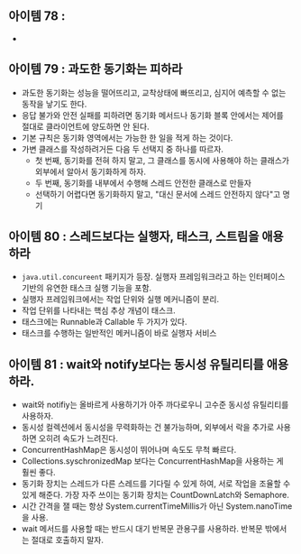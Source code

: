 ## 아이템 78 : 
-   

## 아이템 79 : 과도한 동기화는 피하라
- 과도한 동기화는 성능을 떨어뜨리고, 교착상태에 빠뜨리고, 심지어 예측할 수 없는 동작을 낳기도 한다.
- 응답 불가와 안전 실패를 피하려면 동기화 메서드나 동기화 블록 안에서는 제어를 절대로 클라이언트에 양도하면 안 된다.
- 기본 규칙은 동기화 영역에서는 가능한 한 일을 적게 하는 것이다.
- 가변 클래스를 작성하려거든 다음 두 선택지 중 하나를 따르자.
	- 첫 번째, 동기화를 전혀 하지 말고, 그 클래스를 동시에 사용해야 하는 클래스가 외부에서 알아서 동기화하게 하자.
	- 두 번째, 동기화를 내부에서 수행해 스레드 안전한 클래스로 만들자
	- 선택하기 어렵다면 동기화하지 말고, "대신 문서에 스레드 안전하지 않다"고 명기

## 아이템 80 : 스레드보다는 실행자, 태스크, 스트림을 애용하라
- `java.util.concureent` 패키지가 등장. 실행자 프레임워크라고 하는 인터페이스 기반의 유연한 태스크 실행 기능을 포함.
- 실행자 프레임워크에서는 작업 단위와 실행 메커니즘이 분리.
- 작업 단위를 나타내는 핵심 추상 개념이 태스크.
- 태스크에는 Runnable과 Callable 두 가지가 있다.
- 태스크를 수행하는 일반적인 메커니즘이 바로 실행자 서비스

## 아이템 81 : wait와 notify보다는 동시성 유틸리티를 애용하라.
- wait와 notifiy는 올바르게 사용하기가 아주 까다로우니 고수준 동시성 유틸리티를 사용하자.
- 동시성 컬렉션에서 동시성을 무력화하는 건 불가능하며, 외부에서 락을 추가로 사용하면 오히려 속도가 느려진다.
- ConcurrentHashMap은 동시성이 뛰어나며 속도도 무척 빠르다.
- Collections.syschronizedMap 보다는 ConcurrentHashMap을 사용하는 게 훨씬 좋다.
- 동기화 장치는 스레드가 다른 스레드를 기다릴 수 있게 하여, 서로 작업을 조율할 수 있게 해준다. 가장 자주 쓰이는 동기화 장치는 CountDownLatch와 Semaphore.
- 시간 간격을 잴 때는 항상 System.currentTimeMillis가 아닌 System.nanoTime을 사용.
- wait 메서드를 사용할 때는 반드시 대기 반복문 관용구를 사용하라. 반복문 밖에서는 절대로 호출하지 말자.